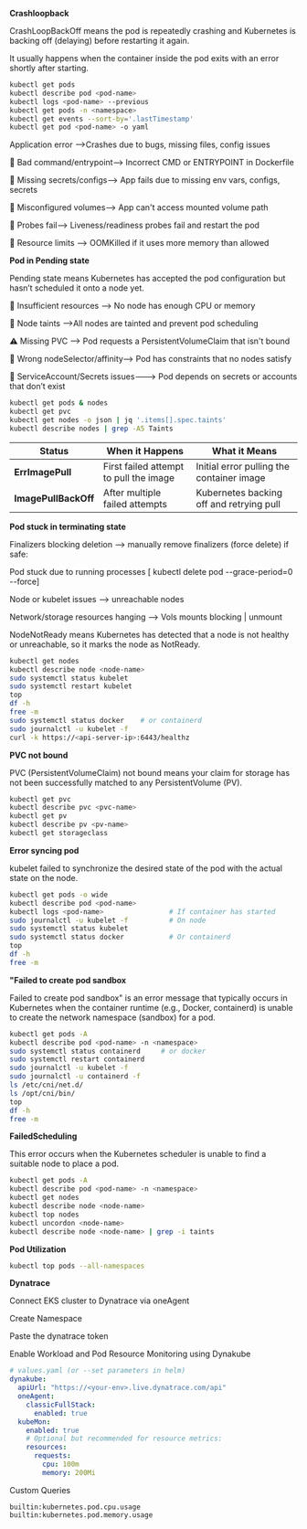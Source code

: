 **Crashloopback**

CrashLoopBackOff means the pod is repeatedly crashing and Kubernetes is backing off (delaying) before restarting it again.

It usually happens when the container inside the pod exits with an error shortly after starting.

```bash
kubectl get pods
kubectl describe pod <pod-name>
kubectl logs <pod-name> --previous
kubectl get pods -n <namespace>
kubectl get events --sort-by='.lastTimestamp'
kubectl get pod <pod-name> -o yaml
```
 Application error -->Crashes due to bugs, missing files, config issues
 
🔢 Bad command/entrypoint-->	Incorrect CMD or ENTRYPOINT in Dockerfile

🔐 Missing secrets/configs-->	App fails due to missing env vars, configs, secrets

📄 Misconfigured volumes-->	App can't access mounted volume path

🛑 Probes fail-->	Liveness/readiness probes fail and restart the pod

🧵 Resource limits -->	OOMKilled if it uses more memory than allowed

**Pod in Pending state**

Pending state means Kubernetes has accepted the pod configuration but hasn’t scheduled it onto a node yet.

🧠 Insufficient resources -->	No node has enough CPU or memory

🛑 Node taints	-->All nodes are tainted and prevent pod scheduling

⚠️ Missing PVC	--> Pod requests a PersistentVolumeClaim that isn't bound

🚫 Wrong nodeSelector/affinity-->	Pod has constraints that no nodes satisfy

🔐 ServiceAccount/Secrets issues--->	Pod depends on secrets or accounts that don’t exist

```bash
kubectl get pods & nodes
kubectl get pvc
kubectl get nodes -o json | jq '.items[].spec.taints'
kubectl describe nodes | grep -A5 Taints
```

| Status               | When it Happens                        | What it Means                             |
| -------------------- | -------------------------------------- | ----------------------------------------- |
| **ErrImagePull**     | First failed attempt to pull the image | Initial error pulling the container image |
| **ImagePullBackOff** | After multiple failed attempts         | Kubernetes backing off and retrying pull  |

**Pod stuck in terminating state**

Finalizers blocking deletion  --> manually remove finalizers (force delete) if safe:

Pod stuck due to running processes  [ kubectl delete pod <pod-name> --grace-period=0 --force]

Node or kubelet issues --> unreachable nodes

Network/storage resources hanging --> Vols mounts blocking | unmount 


NodeNotReady means Kubernetes has detected that a node is not healthy or unreachable, 
so it marks the node as NotReady.
```bash
kubectl get nodes
kubectl describe node <node-name>
sudo systemctl status kubelet
sudo systemctl restart kubelet
top
df -h
free -m
sudo systemctl status docker    # or containerd
sudo journalctl -u kubelet -f
curl -k https://<api-server-ip>:6443/healthz
```

**PVC not bound**

PVC (PersistentVolumeClaim) not bound means your claim for storage has not been successfully matched to any PersistentVolume (PV).

```bash
kubectl get pvc
kubectl describe pvc <pvc-name>
kubectl get pv
kubectl describe pv <pv-name>
kubectl get storageclass
```
**Error syncing pod**

kubelet failed to synchronize the desired state of the pod with the actual state on the node.

```bash
kubectl get pods -o wide
kubectl describe pod <pod-name>
kubectl logs <pod-name>                # If container has started
sudo journalctl -u kubelet -f          # On node
sudo systemctl status kubelet
sudo systemctl status docker           # Or containerd
top
df -h
free -m
```
**"Failed to create pod sandbox**

Failed to create pod sandbox" is an error message that typically occurs in Kubernetes when the container runtime (e.g., Docker, containerd) is unable to create the network namespace (sandbox) for a pod.

```bash
kubectl get pods -A
kubectl describe pod <pod-name> -n <namespace>
sudo systemctl status containerd     # or docker
sudo systemctl restart containerd
sudo journalctl -u kubelet -f
sudo journalctl -u containerd -f
ls /etc/cni/net.d/
ls /opt/cni/bin/
top
df -h
free -m
```

**FailedScheduling**

This error occurs when the Kubernetes scheduler is unable to find a suitable node to place a pod.

```bash
kubectl get pods -A
kubectl describe pod <pod-name> -n <namespace>
kubectl get nodes
kubectl describe node <node-name>
kubectl top nodes
kubectl uncordon <node-name>
kubectl describe node <node-name> | grep -i taints
```

**Pod Utilization**

```bash
kubectl top pods --all-namespaces
```
**Dynatrace**

Connect EKS cluster to Dynatrace via oneAgent 

Create Namespace 

Paste the dynatrace token

Enable Workload and Pod Resource Monitoring using Dynakube 

```yaml
# values.yaml (or --set parameters in helm)
dynakube:
  apiUrl: "https://<your-env>.live.dynatrace.com/api"
  oneAgent:
    classicFullStack:
      enabled: true
  kubeMon:
    enabled: true
    # Optional but recommended for resource metrics:
    resources:
      requests:
        cpu: 100m
        memory: 200Mi
```

Custom Queries

```text
builtin:kubernetes.pod.cpu.usage
builtin:kubernetes.pod.memory.usage
```










